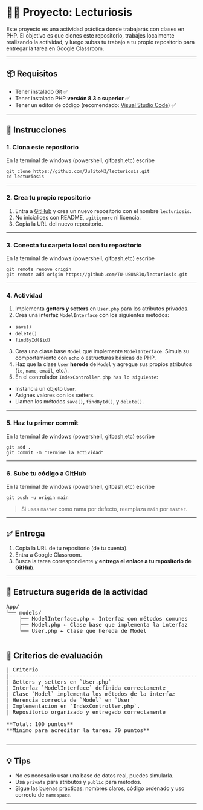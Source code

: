 # 🧑‍💻 Proyecto: Lecturiosis

Este proyecto es una actividad práctica donde trabajarás con clases en PHP. El objetivo es que clones este repositorio, trabajes localmente realizando la actividad, y luego subas tu trabajo a tu propio repositorio para entregar la tarea en Google Classroom.

---

## 📦 Requisitos

- Tener instalado [Git](https://git-scm.com) ✅
- Tener instalado PHP **versión 8.3 o superior** ✅
- Tener un editor de código (recomendado: [Visual Studio Code](https://code.visualstudio.com)) ✅

---

## 🚀 Instrucciones

### 1. Clona este repositorio

En la terminal de windows (powershell, gitbash,etc) escribe

```
git clone https://github.com/JulitoM3/lecturiosis.git
cd lecturiosis

```

---

### 2. Crea tu propio repositorio

1. Entra a [GitHub](https://github.com) y crea un nuevo repositorio con el nombre `lecturiosis`.
2. No inicialices con README, `.gitignore` ni licencia.
3. Copia la URL del nuevo repositorio.

---

### 3. Conecta tu carpeta local con tu repositorio

En la terminal de windows (powershell, gitbash,etc) escribe

```
git remote remove origin
git remote add origin https://github.com/TU-USUARIO/lecturiosis.git
```

---

### 4. Actividad

1. Implementa **getters y setters** en `User.php` para los atributos privados.
2. Crea una interfaz `ModelInterface` con los siguientes métodos:

- `save()`
- `delete()`
- `findById($id)`

3. Crea una clase base `Model` que implemente `ModelInterface`. Simula su comportamiento con `echo` o estructuras básicas de PHP.
4. Haz que la clase `User` **herede** de `Model` y agregue sus propios atributos (`id`, `name`, `email`, etc.).
5. En el controlador `IndexController.php has lo siguiente`:

- Instancia un objeto `User`.
- Asignes valores con los setters.
- Llamen los métodos `save()`, `findById()`, y `delete()`.

---

### 5. Haz tu primer commit

En la terminal de windows (powershell, gitbash,etc) escribe

```
git add .
git commit -m "Termine la actividad"

```

---

### 6. Sube tu código a GitHub

En la terminal de windows (powershell, gitbash,etc) escribe

```
git push -u origin main
```

> Si usas `master` como rama por defecto, reemplaza `main` por `master`.

---

## ✅ Entrega

1. Copia la URL de tu repositorio (de tu cuenta).
2. Entra a Google Classroom.
3. Busca la tarea correspondiente y **entrega el enlace a tu repositorio de GitHub**.

---

## 📂 Estructura sugerida de la actividad

<pre>
App/ 
└── models/ 
    ├── ModelInterface.php ← Interfaz con métodos comunes 
    ├── Model.php ← Clase base que implementa la interfaz 
    └── User.php ← Clase que hereda de Model
    </pre>

## 🧠 Criterios de evaluación

<pre>
| Criterio                                                             | Puntos      |
|----------------------------------------------------------------------|-------------|
| Getters y setters en `User.php`                                      | 20 puntos   |
| Interfaz `ModelInterface` definida correctamente                     | 15 puntos   |
| Clase `Model` implementa los métodos de la interfaz                  | 20 puntos   |
| Herencia correcta de `Model` en `User`                               | 15 puntos   |
| Implementacion en `IndexController.php`.                             | 20 puntos   |
| Repositorio organizado y entregado correctamente                     | 10 puntos   |

**Total: 100 puntos**  
**Mínimo para acreditar la tarea: 70 puntos**

</pre>

---

## 💡 Tips

- No es necesario usar una base de datos real, puedes simularla.
- Usa `private` para atributos y `public` para métodos.
- Sigue las buenas prácticas: nombres claros, código ordenado y uso correcto de `namespace`.

---

